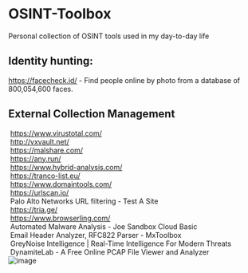 # OSINT-Toolbox
Personal collection of OSINT tools used in my day-to-day life

## Identity hunting:
https://facecheck.id/ - Find people online by photo from a database of 800,054,600 faces.

## External Collection Management
 https://www.virustotal.com/																	
 http://vxvault.net/																	
 https://malshare.com/																	
 https://any.run/																	
 https://www.hybrid-analysis.com/																	
 https://tranco-list.eu/																	
 https://www.domaintools.com/																	
 https://urlscan.io/																	
 Palo Alto Networks URL filtering - Test A Site																	
 https://tria.ge/																	
 https://www.browserling.com/																	
 Automated Malware Analysis - Joe Sandbox Cloud Basic																	
 Email Header Analyzer, RFC822 Parser - MxToolbox																	
 GreyNoise Intelligence | Real-Time Intelligence For Modern Threats																	
 DynamiteLab - A Free Online PCAP File Viewer and Analyzer																	
![image](https://github.com/user-attachments/assets/0d6f8908-0bf3-4e6b-b9f6-40b7f7eb2395)


